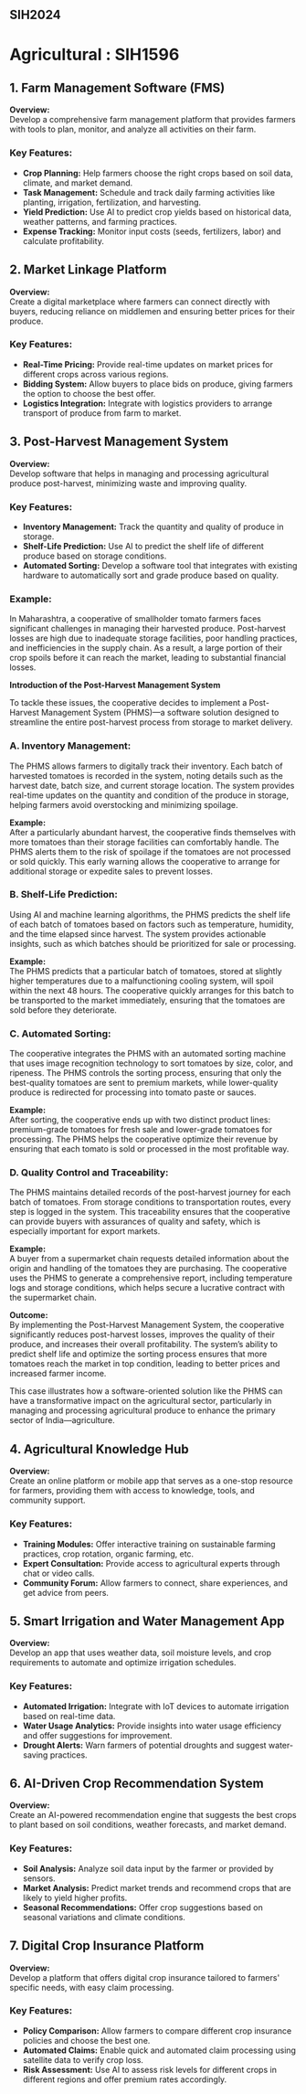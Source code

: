 ## SIH2024
# Agricultural : SIH1596

## 1. Farm Management Software (FMS)

**Overview:**  
Develop a comprehensive farm management platform that provides farmers with tools to plan, monitor, and analyze all activities on their farm.

### Key Features:
- **Crop Planning:** Help farmers choose the right crops based on soil data, climate, and market demand.
- **Task Management:** Schedule and track daily farming activities like planting, irrigation, fertilization, and harvesting.
- **Yield Prediction:** Use AI to predict crop yields based on historical data, weather patterns, and farming practices.
- **Expense Tracking:** Monitor input costs (seeds, fertilizers, labor) and calculate profitability.

## 2. Market Linkage Platform

**Overview:**  
Create a digital marketplace where farmers can connect directly with buyers, reducing reliance on middlemen and ensuring better prices for their produce.

### Key Features:
- **Real-Time Pricing:** Provide real-time updates on market prices for different crops across various regions.
- **Bidding System:** Allow buyers to place bids on produce, giving farmers the option to choose the best offer.
- **Logistics Integration:** Integrate with logistics providers to arrange transport of produce from farm to market.

## 3. Post-Harvest Management System

**Overview:**  
Develop software that helps in managing and processing agricultural produce post-harvest, minimizing waste and improving quality.

### Key Features:
- **Inventory Management:** Track the quantity and quality of produce in storage.
- **Shelf-Life Prediction:** Use AI to predict the shelf life of different produce based on storage conditions.
- **Automated Sorting:** Develop a software tool that integrates with existing hardware to automatically sort and grade produce based on quality.

### Example:

In Maharashtra, a cooperative of smallholder tomato farmers faces significant challenges in managing their harvested produce. Post-harvest losses are high due to inadequate storage facilities, poor handling practices, and inefficiencies in the supply chain. As a result, a large portion of their crop spoils before it can reach the market, leading to substantial financial losses.

**Introduction of the Post-Harvest Management System**

To tackle these issues, the cooperative decides to implement a Post-Harvest Management System (PHMS)—a software solution designed to streamline the entire post-harvest process from storage to market delivery.

### A. Inventory Management:

The PHMS allows farmers to digitally track their inventory. Each batch of harvested tomatoes is recorded in the system, noting details such as the harvest date, batch size, and current storage location. The system provides real-time updates on the quantity and condition of the produce in storage, helping farmers avoid overstocking and minimizing spoilage.

**Example:**  
After a particularly abundant harvest, the cooperative finds themselves with more tomatoes than their storage facilities can comfortably handle. The PHMS alerts them to the risk of spoilage if the tomatoes are not processed or sold quickly. This early warning allows the cooperative to arrange for additional storage or expedite sales to prevent losses.

### B. Shelf-Life Prediction:

Using AI and machine learning algorithms, the PHMS predicts the shelf life of each batch of tomatoes based on factors such as temperature, humidity, and the time elapsed since harvest. The system provides actionable insights, such as which batches should be prioritized for sale or processing.

**Example:**  
The PHMS predicts that a particular batch of tomatoes, stored at slightly higher temperatures due to a malfunctioning cooling system, will spoil within the next 48 hours. The cooperative quickly arranges for this batch to be transported to the market immediately, ensuring that the tomatoes are sold before they deteriorate.

### C. Automated Sorting:

The cooperative integrates the PHMS with an automated sorting machine that uses image recognition technology to sort tomatoes by size, color, and ripeness. The PHMS controls the sorting process, ensuring that only the best-quality tomatoes are sent to premium markets, while lower-quality produce is redirected for processing into tomato paste or sauces.

**Example:**  
After sorting, the cooperative ends up with two distinct product lines: premium-grade tomatoes for fresh sale and lower-grade tomatoes for processing. The PHMS helps the cooperative optimize their revenue by ensuring that each tomato is sold or processed in the most profitable way.

### D. Quality Control and Traceability:

The PHMS maintains detailed records of the post-harvest journey for each batch of tomatoes. From storage conditions to transportation routes, every step is logged in the system. This traceability ensures that the cooperative can provide buyers with assurances of quality and safety, which is especially important for export markets.

**Example:**  
A buyer from a supermarket chain requests detailed information about the origin and handling of the tomatoes they are purchasing. The cooperative uses the PHMS to generate a comprehensive report, including temperature logs and storage conditions, which helps secure a lucrative contract with the supermarket chain.

**Outcome:**  
By implementing the Post-Harvest Management System, the cooperative significantly reduces post-harvest losses, improves the quality of their produce, and increases their overall profitability. The system’s ability to predict shelf life and optimize the sorting process ensures that more tomatoes reach the market in top condition, leading to better prices and increased farmer income.

This case illustrates how a software-oriented solution like the PHMS can have a transformative impact on the agricultural sector, particularly in managing and processing agricultural produce to enhance the primary sector of India—agriculture.

## 4. Agricultural Knowledge Hub

**Overview:**  
Create an online platform or mobile app that serves as a one-stop resource for farmers, providing them with access to knowledge, tools, and community support.

### Key Features:
- **Training Modules:** Offer interactive training on sustainable farming practices, crop rotation, organic farming, etc.
- **Expert Consultation:** Provide access to agricultural experts through chat or video calls.
- **Community Forum:** Allow farmers to connect, share experiences, and get advice from peers.

## 5. Smart Irrigation and Water Management App

**Overview:**  
Develop an app that uses weather data, soil moisture levels, and crop requirements to automate and optimize irrigation schedules.

### Key Features:
- **Automated Irrigation:** Integrate with IoT devices to automate irrigation based on real-time data.
- **Water Usage Analytics:** Provide insights into water usage efficiency and offer suggestions for improvement.
- **Drought Alerts:** Warn farmers of potential droughts and suggest water-saving practices.

## 6. AI-Driven Crop Recommendation System

**Overview:**  
Create an AI-powered recommendation engine that suggests the best crops to plant based on soil conditions, weather forecasts, and market demand.

### Key Features:
- **Soil Analysis:** Analyze soil data input by the farmer or provided by sensors.
- **Market Analysis:** Predict market trends and recommend crops that are likely to yield higher profits.
- **Seasonal Recommendations:** Offer crop suggestions based on seasonal variations and climate conditions.

## 7. Digital Crop Insurance Platform

**Overview:**  
Develop a platform that offers digital crop insurance tailored to farmers' specific needs, with easy claim processing.

### Key Features:
- **Policy Comparison:** Allow farmers to compare different crop insurance policies and choose the best one.
- **Automated Claims:** Enable quick and automated claim processing using satellite data to verify crop loss.
- **Risk Assessment:** Use AI to assess risk levels for different crops in different regions and offer premium rates accordingly.
